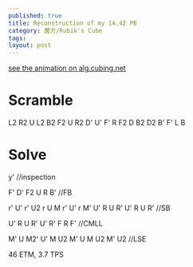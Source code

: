 ```yaml
---
published: true
title: Reconstruction of my 14.42 PB
category: 魔方/Rubik's Cube
tags: 
layout: post
---
```

<!-- more -->
[see the animation on alg.cubing.net](https://alg.cubing.net/?type=reconstruction&setup=L2_R2_U_L2_B2_F2_U_R2_D-_U-_F-_R_F2_D_B2_D2_B-_F-_L_B&alg=y-_%2F%2Finspection%0AF-_D-_F2_U_R_B-_%2F%2FFB%0Ar-_U-_r-_U2_r_U_M_r-_U-_r_M-_U-_R_U_R-_U-_R_U_R-_%2F%2FSB%0AU-_R_U_R-_U-_R-_F_R_F-_%2F%2FCMLL%0AM-_U_M2-_U-_M_U2_M-_U_M_U2_M-_U2_%2F%2FLSE)
# Scramble

L2 R2 U L2 B2 F2 U R2 D' U' F' R F2 D B2 D2 B' F' L B

# Solve

y' //inspection

F' D' F2 U R B' //FB

r' U' r' U2 r U M r' U' r M' U' R U R' U' R U R' //SB

U' R U R' U' R' F R F' //CMLL

M' U M2' U' M U2 M' U M U2 M' U2 //LSE

46 ETM, 3.7 TPS
